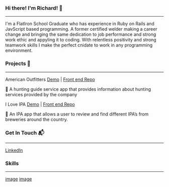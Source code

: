 ### Hi there! I'm Richard! 👋
***

I'm a FlatIron School Graduate who has experience in Ruby on Rails and JavScript based programming. A former certified welder making a career change and bringing the same dedication to job performance and strong work ethic and appyling it to coding. With relentless positivity and strong teamwork skills I make the perfect cnidate to work in any programming environment.

### Projects 📁
***

American Outfitters [Demo](https://loving-shaw-2b2b97.netlify.app/) | [Front end Repo](https://github.com/kurwitz3/outfitter-frontend)

🐊  A hunting guide service app that provides information about hunting services provided by the company

I Love IPA [Demo](https://wonderful-lamarr-3ee816.netlify.app/) | [Front end Repo](https://github.com/kurwitz3/I-Love-Ipa-Frontend)

🍺   An IPA app that allows a user to review and find different IPA’s from breweries around the country.

### Get In Touch 📬
***
[LinkedIn](https://www.linkedin.com/in/richard-kurwitz/)

### Skills
***
[image](https://img.shields.io/badge/HTML-239120?style=for-the-badge&logo=html5&logoColor=white) [image](https://img.shields.io/badge/CSS-239120?&style=for-the-badge&logo=css3&logoColor=white)



